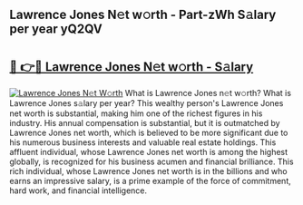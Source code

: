 ## Lawrence Jones N𝚎t w𝚘rth - Part-zWh S𝚊lary per year yQ2QV

# <h2><a href="http://gc0qrsc.nevu.top/?p=Lawrence+Jones">🔗 👉🔴 Lawrence Jones N𝚎t w𝚘rth - S𝚊lary</a></h2>

[![Lawrence Jones N𝚎t W𝚘rth](https://i.imgur.com/Oavwk0R.jpeg)](http://gc0qrsc.nevu.top/?p=Lawrence+Jones)
What is Lawrence Jones n𝚎t w𝚘rth? What is Lawrence Jones s𝚊lary per year?
This wealthy person's Lawrence Jones net worth is substantial, making him one of the richest figures in his industry. His annual compensation is substantial, but it is outmatched by Lawrence Jones net worth, which is believed to be more significant due to his numerous business interests and valuable real estate holdings. This affluent individual, whose Lawrence Jones net worth is among the highest globally, is recognized for his business acumen and financial brilliance. This rich individual, whose Lawrence Jones net worth is in the billions and who earns an impressive salary, is a prime example of the force of commitment, hard work, and financial intelligence.
